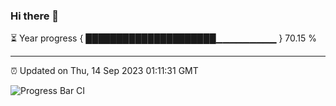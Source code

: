 ### Hi there 👋

⏳ Year progress { █████████████████████▁▁▁▁▁▁▁▁▁ } 70.15 %

---

⏰ Updated on Thu, 14 Sep 2023 01:11:31 GMT

![Progress Bar CI](https://github.com/ZhaoGui/ZhaoGui/workflows/Progress%20Bar%20CI/badge.svg)
